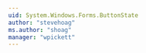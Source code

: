 ```yaml
---
uid: System.Windows.Forms.ButtonState
author: "stevehoag"
ms.author: "shoag"
manager: "wpickett"
---
```

